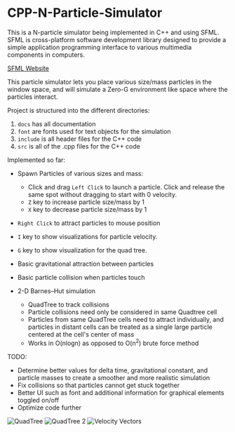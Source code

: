 # CPP-N-Particle-Simulator

This is a N-particle simulator being implemented in C++ and using SFML.
SFML is cross-platform software development library designed to provide a simple application programming interface to various multimedia components in computers.

[SFML Website](https://www.sfml-dev.org/)

This particle simulator lets you place various size/mass particles in the window space, and will simulate a Zero-G environment like space where the particles interact.

Project is structured into the different directories:
  1. `docs` has all documentation
  2. `font` are fonts used for text objects for the simulation
  3. `include` is all header files for the C++ code
  4. `src` is all of the .cpp files for the C++ code

Implemented so far:
  * Spawn Particles of various sizes and mass:
    - Click and drag `Left Click` to launch a particle. Click and release the same spot without dragging to start with 0 velocity.
    - `Z` key to increase particle size/mass by 1
    - `X` key to decrease particle size/mass by 1
  * `Right Click` to attract particles to mouse position
  * `I` key to show visualizations for particle velocity.
  * `G` key to show visualization for the quad tree.
  * Basic gravitational attraction between particles
  * Basic particle collision when particles touch
    
  * 2-D Barnes–Hut simulation
    - QuadTree to track collisions
    - Particle collisions need only be considered in same Quadtree cell
    - Particles from same QuadTree cells need to attract individually, and particles in distant cells can be treated as a single large particle centered at the cell's center of mass
    - Works in O(nlogn) as opposed to O(n<sup>2</sup>) brute force method

  TODO:
  * Determine better values for delta time, gravitational constant, and particle masses to create a smoother and more realistic simulation
  * Fix collisions so that particles cannot get stuck together
  * Better UI such as font and additional information for graphical elements toggled on/off
  * Optimize code further

![QuadTree](https://i.imgur.com/98WA83t.png)
![QuadTree 2](https://i.imgur.com/d6xDlIX.png)
![Velocity Vectors](https://i.imgur.com/41bDXTd.png)

